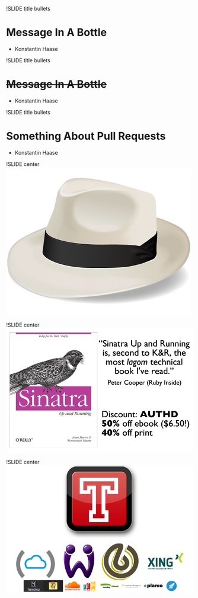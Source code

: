 !SLIDE title bullets
# Message In A Bottle #

* Konstantin Haase

!SLIDE title bullets
# <s>Message In A Bottle</s> #

* Konstantin Haase

!SLIDE title bullets
# Something About Pull Requests #

* Konstantin Haase

!SLIDE center
![Sinatra](sinatra.png)

!SLIDE center
![Sinatra: Up And Running](book.png)

!SLIDE center
![Travis CI](travis.png)
